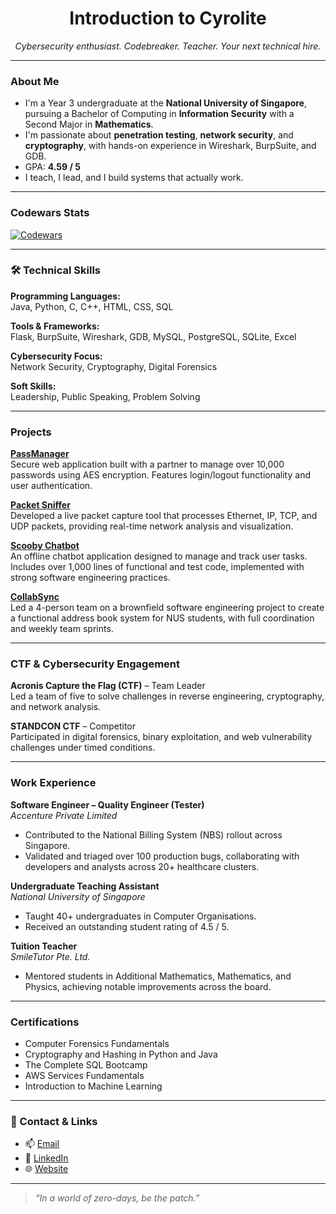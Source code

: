 <h1 align="center">Introduction to Cyrolite</h1>

<p align="center">
  <em>Cybersecurity enthusiast. Codebreaker. Teacher. Your next technical hire.</em>
</p>

---

### About Me

-  I'm a Year 3 undergraduate at the **National University of Singapore**, pursuing a Bachelor of Computing in **Information Security** with a Second Major in **Mathematics**.
-  I'm passionate about **penetration testing**, **network security**, and **cryptography**, with hands-on experience in Wireshark, BurpSuite, and GDB.
-  GPA: **4.59 / 5**
-  I teach, I lead, and I build systems that actually work.

---

### Codewars Stats

[![Codewars](https://www.codewars.com/users/cyrolite/badges/large)](https://www.codewars.com/users/cyrolite)

---

### 🛠 Technical Skills

**Programming Languages:**  
Java, Python, C, C++, HTML, CSS, SQL

**Tools & Frameworks:**  
Flask, BurpSuite, Wireshark, GDB, MySQL, PostgreSQL, SQLite, Excel

**Cybersecurity Focus:**  
Network Security, Cryptography, Digital Forensics

**Soft Skills:**  
Leadership, Public Speaking, Problem Solving

---

### Projects

**[PassManager](https://cyrolite.pythonanywhere.com/)**  
Secure web application built with a partner to manage over 10,000 passwords using AES encryption. Features login/logout functionality and user authentication.

**[Packet Sniffer](https://github.com/cyrolite/packet_sniffer)**  
Developed a live packet capture tool that processes Ethernet, IP, TCP, and UDP packets, providing real-time network analysis and visualization.

**[Scooby Chatbot](https://github.com/cyrolite/ip)**  
An offline chatbot application designed to manage and track user tasks. Includes over 1,000 lines of functional and test code, implemented with strong software engineering practices.

**[CollabSync](https://github.com/AY2425S2-CS2103T-F10-3/tp)**  
Led a 4-person team on a brownfield software engineering project to create a functional address book system for NUS students, with full coordination and weekly team sprints.

---

### CTF & Cybersecurity Engagement

**Acronis Capture the Flag (CTF)** – Team Leader  
Led a team of five to solve challenges in reverse engineering, cryptography, and network analysis.

**STANDCON CTF** – Competitor  
Participated in digital forensics, binary exploitation, and web vulnerability challenges under timed conditions.

---

### Work Experience

**Software Engineer – Quality Engineer (Tester)**  
*Accenture Private Limited*  
- Contributed to the National Billing System (NBS) rollout across Singapore.
- Validated and triaged over 100 production bugs, collaborating with developers and analysts across 20+ healthcare clusters.

**Undergraduate Teaching Assistant**  
*National University of Singapore*  
- Taught 40+ undergraduates in Computer Organisations.
- Received an outstanding student rating of 4.5 / 5.

**Tuition Teacher**  
*SmileTutor Pte. Ltd.*  
- Mentored students in Additional Mathematics, Mathematics, and Physics, achieving notable improvements across the board.

---

### Certifications

- Computer Forensics Fundamentals  
- Cryptography and Hashing in Python and Java  
- The Complete SQL Bootcamp  
- AWS Services Fundamentals  
- Introduction to Machine Learning

---

### 🔗 Contact & Links

- 📫 [Email](mailto:nicholasyapcheeang@u.nus.edu)  
- 💼 [LinkedIn](https://www.linkedin.com/in/nicholas-yap-b6069b20b/)  
- 🌐 [Website](https://portfolio-website-git-main-cyrolites-projects.vercel.app/)

---

> *“In a world of zero-days, be the patch.”*

